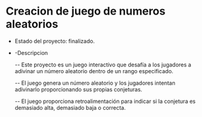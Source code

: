<h1> Creacion de juego de numeros aleatorios </h1>

- Estado del proyecto: finalizado.

- -Descripcion
  
  -- Este proyecto es un juego interactivo que desafía a los jugadores a adivinar un número aleatorio 
     dentro de un rango especificado.
  
  -- El juego genera un número aleatorio y los jugadores intentan adivinarlo proporcionando sus propias
     conjeturas.
  
  -- El juego proporciona retroalimentación para indicar si la conjetura es demasiado alta,
     demasiado baja o correcta.
